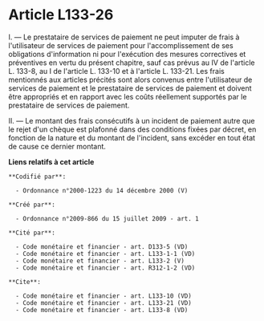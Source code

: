 # Article L133-26

I. ― Le prestataire de services de paiement ne peut imputer de frais à l'utilisateur de services de paiement pour
l'accomplissement de ses obligations d'information ni pour l'exécution des mesures correctives et préventives en vertu du
présent chapitre, sauf cas prévus au IV de l'article L. 133-8, au I de l'article L. 133-10 et à l'article L. 133-21. Les
frais mentionnés aux articles précités sont alors convenus entre l'utilisateur de services de paiement et le prestataire de
services de paiement et doivent être appropriés et en rapport avec les coûts réellement supportés par le prestataire de
services de paiement. 

II. ― Le montant des frais consécutifs à un incident de paiement autre que le rejet d'un chèque est plafonné dans des
conditions fixées par décret, en fonction de la nature et du montant de l'incident, sans excéder en tout état de cause ce
dernier montant.

**Liens relatifs à cet article**

	**Codifié par**:

	  - Ordonnance n°2000-1223 du 14 décembre 2000 (V)

	**Créé par**:

	  - Ordonnance n°2009-866 du 15 juillet 2009 - art. 1

	**Cité par**:

	  - Code monétaire et financier - art. D133-5 (VD)
	  - Code monétaire et financier - art. L133-1-1 (VD)
	  - Code monétaire et financier - art. L133-2 (V)
	  - Code monétaire et financier - art. R312-1-2 (VD)

	**Cite**:

	  - Code monétaire et financier - art. L133-10 (VD)
	  - Code monétaire et financier - art. L133-21 (VD)
	  - Code monétaire et financier - art. L133-8 (VD)
